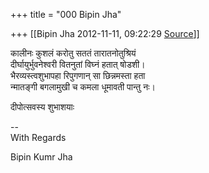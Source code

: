 +++
title = "000 Bipin Jha"

+++
[[Bipin Jha	2012-11-11, 09:22:29 [Source](https://groups.google.com/g/bvparishat/c/5-c4yxMR53U)]]



कालीनः कुशलं करोतु सततं तारातनोतुश्रियं  
दीर्घायुर्भुवनेश्वरी वितनुतां विघ्नं हतात् षोडशी।  
भैरव्यस्त्वशुभापहा रिपुगणान् सा छिन्नमस्ता हता  
न्मातङ्गी बगलामुखी च कमला धूमावती पान्तु नः।

दीपोत्सवस्य शुभाशयाः

  
--  
With Regards

Bipin Kumr Jha  

